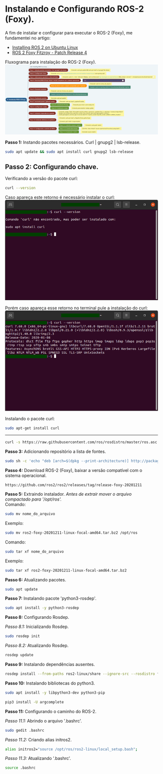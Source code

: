 # Instalando e Configurando ROS-2 (Foxy).
A fim de instalar e configurar para executar o ROS-2 (Foxy), me fundamentei no artigo:

* [Installing ROS 2 on Ubuntu Linux](https://docs.ros.org/en/foxy/Installation/Ubuntu-Install-Binary.html)
* [ROS 2 Foxy Fitzroy - Patch Release 4](https://github.com/ros2/ros2/releases/tag/release-foxy-20201211)

Fluxograma para instalação do ROS-2 (Foxy). </br>
![flowchart install ros foxy](/images/flowchart_install_ros_foxy.png)

**Passo 1:** Instando pacotes necessários. Curl | gnupg2 | lsb-release.
```bash
sudo apt update && sudo apt install curl gnupg2 lsb-release
```

**Passo 2:** Configurando chave.
---
Verificando a versão do pacote curl:
```bash
curl --version
```
Caso apareça este retorno é necessário instalar o curl: <br/>
![curl not found](/images/ros-foxy/curl_not_found.png)

Porém caso apareça esse retorno no terminal pule a instalação do curl: <br/>
![curl version](/images/ros-foxy/curl_version.png)

Instalando o pacote curl:
```bash
sudo apt-get install curl
```
---
```bash
curl -s https://raw.githubusercontent.com/ros/rosdistro/master/ros.asc | sudo apt-key add -
```

**Passo 3:** Adicionando repositório a lista de fontes.
```bash
sudo sh -c 'echo "deb [arch=$(dpkg --print-architecture)] http://packages.ros.org/ros2/ubuntu $(lsb_release -cs) main" > /etc/apt/sources.list.d/ros2-latest.list'
```

**Passo 4:** Download ROS-2 (Foxy), baixar a versão compatível com o sistema operacional.
```
https://github.com/ros2/ros2/releases/tag/release-foxy-20201211
```

**Passo 5:** Extraindo instalador.
*Antes de extrair mover o arquivo compactado para '/opt/ros'.* </br>
Comando: 
```bash
sudo mv nome_do_arquivo
```

Exemplo: 
```bash
sudo mv ros2-foxy-20201211-linux-focal-amd64.tar.bz2 /opt/ros
```

Comando: 
```bash
sudo tar xf nome_do_arquivo
```

Exemplo: 
```bash
sudo tar xf ros2-foxy-20201211-linux-focal-amd64.tar.bz2
```

**Passo 6:** Atualizando pacotes.
```bash
sudo apt update
```

**Passo 7:** Instalando pacote 'python3-rosdep'.
```bash
sudo apt install -y python3-rosdep
```

**Passo 8:** Configurando Rosdep.

*Passo 8.1:* Inicializando Rosdep.
```bash
sudo rosdep init
```

*Passo 8.2:* Atualizando Rosdep.
```bash
rosdep update
```

**Passo 9:** Instalando dependências ausentes.
```bash
rosdep install --from-paths ros2-linux/share --ignore-src --rosdistro foxy -y --skip-keys "console_bridge fastcdr fastrtps osrf_testing_tools_cpp poco_vendor rmw_connext_cpp rosidl_typesupport_connext_c rosidl_typesupport_connext_cpp rti-connext-dds-5.3.1 tinyxml_vendor tinyxml2_vendor urdfdom urdfdom_headers"
```

**Passo 10:** Instalando bibliotecas do python3.
```bash
sudo apt install -y libpython3-dev python3-pip
```

```bash
pip3 install -U argcomplete
```

**Passo 11:** Configurando o caminho do ROS-2.

*Passo 11.1:* Abrindo o arquivo '.bashrc'.
```bash
sudo gedit .bashrc
```

*Passo 11.2:* Criando alias initros2.
```bash
alias initros2="source /opt/ros/ros2-linux/local_setup.bash";
```

*Passo 11.3:* Atualizando '.bashrc'.
```bash
source .bashrc
```
